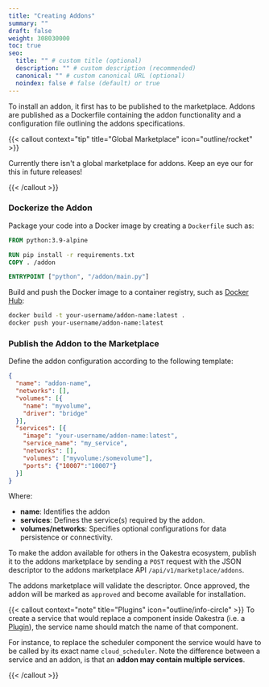 ```yaml
---
title: "Creating Addons"
summary: ""
draft: false
weight: 308030000
toc: true
seo:
  title: "" # custom title (optional)
  description: "" # custom description (recommended)
  canonical: "" # custom canonical URL (optional)
  noindex: false # false (default) or true
---
```


<span class="lead">
To install an addon, it first has to be published to the marketplace. Addons are published as a Dockerfile
containing the addon functionality and a configuration file outlining the addons specifications.
</span>

{{< callout context="tip" title="Global Marketplace" icon="outline/rocket" >}}

Currently there isn't a global marketplace for addons. Keep an eye our for this in future releases!

{{< /callout >}}


### Dockerize the Addon
Package your code into a Docker image by creating a `Dockerfile` such as:
```dockerfile
FROM python:3.9-alpine

RUN pip install -r requirements.txt
COPY . /addon

ENTRYPOINT ["python", "/addon/main.py"]
```

Build and push the Docker image to a container registry, such as [Docker Hub](https://hub.docker.com/):
```bash
docker build -t your-username/addon-name:latest .
docker push your-username/addon-name:latest
```

### Publish the Addon to the Marketplace
Define the addon configuration according to the following template:
```json
{
  "name": "addon-name",
  "networks": [],
  "volumes": [{
    "name": "myvolume",
    "driver": "bridge"
  }],
  "services": [{
    "image": "your-username/addon-name:latest",
    "service_name": "my_service",
    "networks": [],
    "volumes": ["myvolume:/somevolume"],
    "ports": {"10007":"10007"}
  }]
}
```
Where:
- **name**: Identifies the addon
- **services**: Defines the service(s) required by the addon.
- **volumes/networks**: Specifies optional configurations for data persistence or connectivity.


To make the addon available for others in the Oakestra ecosystem, publish it to the addons marketplace by sending a `POST` request with the JSON descriptor to the addons marketplace API `/api/v1/marketplace/addons`.

The addons marketplace will validate the descriptor. Once approved, the addon will be marked as `approved` and become available for installation.


{{< callout context="note" title="Plugins" icon="outline/info-circle" >}}
To create a service that would replace a component inside Oakestra (i.e. a [Plugin](../../../concepts/oakestra-extensions/addons)), the service name should match the name of that component. 

For instance, to replace the scheduler component the service would have to be called by its exact name `cloud_scheduler`.
Note the difference between a service and an addon, is that an **addon may contain multiple services**.

{{< /callout >}}
